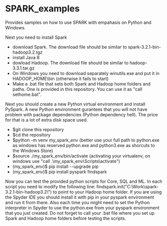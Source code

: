 # SPARK_examples
Provides samples on how to use SPARK with empahasis on Python and Windows.

Next you need to install Spark
* download Spark. The download file should be similar to spark-3.2.1-bin-hadoop3.2.tgz
* install Java 8
* dowload Hadoop. The download file should be similar to hadoop-3.3.1.tar.gz
* On Windows you need to download separately winutils.exe and put it in HADOOP_HOME\bin (otherwise it fails to start)
* Make a .bat file that sets both Spark and Hadoop home folders and paths. One is provided in this repository. You can use it as "call sethome.bat".

Next you should create a new Python virtual environment and install PySpark.
A new Python environment gurantees that you will not have problem with package dependencies (Python dependency hell). The price for that is a lot of extra disk space used.

* $git clone this repository
* $cd the repository 
* $python -m venv my_spark_env (better use your full path to python.exe as windows has reserved python.exe and python3.exe as shorcuts to the Windows Store)
* $source ./my_spark_env/bin/activate (activating your virtualenv, on windows use "call .\my_spark_env\Scripts\activate")
* (my_spark_env)$ pip install --upgrade pip
* (my_spark_env)$ pip install pyspark findspark

Now you can test the provided python scripts for Core, SQL and ML. In each script you need to modify the following line: 
findspark.init("C:\\Work\\spark-3.2.1-bin-hadoop3.2\\") to point to your Hadoop home folder.
If you are using the Spyder IDE you should install it with pip in your pyspark environment and run it from there. Also each time you might need to set the Python interpreter in Spyder to use the python.exe from your pyspark environment that you just created.
Do not forget to call your .bat file where you set up Spark and Hadoop home folders before testing the scripts.




